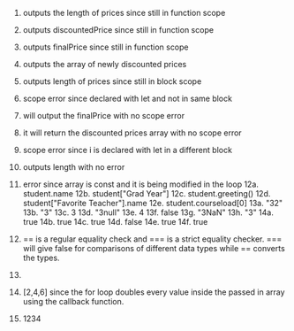 1. outputs the length of prices since still in function scope
2. outputs discountedPrice since still in function scope
3. outputs finalPrice since still in function scope
4. outputs the array of newly discounted prices
5. outputs length of prices since still in block scope
6. scope error since declared with let and not in same block
7. will output the finalPrice with no scope error
8. it will return the discounted prices array with no scope error
9. scope error since i is declared with let in a different block 
10. outputs length with no error
11. error since array is const and it is being modified in the loop
12a. student.name
12b. student["Grad Year"]
12c. student.greeting()
12d. student["Favorite Teacher"].name
12e. student.courseload[0]
13a. "32"
13b. "3"
13c. 3
13d. "3null"
13e. 4
13f. false
13g. "3NaN"
13h. "3"
14a. true
14b. true
14c. true
14d. false
14e. true
14f. true
15. == is a regular equality check and === is a strict equality checker. === will give false for comparisons of different data types while == converts the types.
16.
17. [2,4,6] since the for loop doubles every value inside the passed in array using the callback function.

19. 1234

